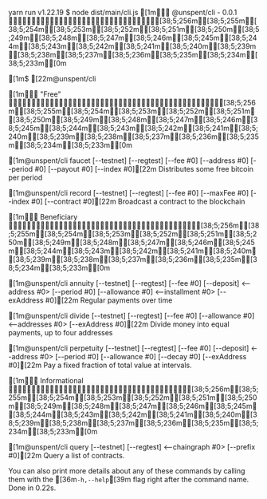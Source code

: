 yarn run v1.22.19
$ node dist/main/cli.js
[1m━━━ @unspent/cli - 0.0.1 ━━━━━━━━━━━━━━━━━━━━━━━━━━━━━━━━[38;5;256m━[38;5;255m━[38;5;254m━[38;5;253m━[38;5;252m━[38;5;251m━[38;5;250m━[38;5;249m━[38;5;248m━[38;5;247m━[38;5;246m━[38;5;245m━[38;5;244m━[38;5;243m━[38;5;242m━[38;5;241m━[38;5;240m━[38;5;239m━[38;5;238m━[38;5;237m━[38;5;236m━[38;5;235m━[38;5;234m━[38;5;233m━[0m

[1m$ [22m@unspent/cli <command>

[1m━━━ "Free" ━━━━━━━━━━━━━━━━━━━━━━━━━━━━━━━━━━━━━━━━━━━━━━[38;5;256m━[38;5;255m━[38;5;254m━[38;5;253m━[38;5;252m━[38;5;251m━[38;5;250m━[38;5;249m━[38;5;248m━[38;5;247m━[38;5;246m━[38;5;245m━[38;5;244m━[38;5;243m━[38;5;242m━[38;5;241m━[38;5;240m━[38;5;239m━[38;5;238m━[38;5;237m━[38;5;236m━[38;5;235m━[38;5;234m━[38;5;233m━[0m

[1m@unspent/cli faucet [--testnet] [--regtest] [--fee #0] [--address #0] [--period #0] [--payout #0] [--index #0][22m
Distributes some free bitcoin per period

[1m@unspent/cli record [--testnet] [--regtest] [--fee #0] [--maxFee #0] [--index #0] [--contract #0][22m
Broadcast a contract to the blockchain

[1m━━━ Beneficiary ━━━━━━━━━━━━━━━━━━━━━━━━━━━━━━━━━━━━━━━━━[38;5;256m━[38;5;255m━[38;5;254m━[38;5;253m━[38;5;252m━[38;5;251m━[38;5;250m━[38;5;249m━[38;5;248m━[38;5;247m━[38;5;246m━[38;5;245m━[38;5;244m━[38;5;243m━[38;5;242m━[38;5;241m━[38;5;240m━[38;5;239m━[38;5;238m━[38;5;237m━[38;5;236m━[38;5;235m━[38;5;234m━[38;5;233m━[0m

[1m@unspent/cli annuity [--testnet] [--regtest] [--fee #0] [--deposit] <--address #0> [--period #0] [--allowance #0] <--installment #0> [--exAddress #0][22m
Regular payments over time

[1m@unspent/cli divide [--testnet] [--regtest] [--fee #0] [--allowance #0] <--addresses #0> [--exAddress #0][22m
Divide money into equal payments, up to four addresses

[1m@unspent/cli perpetuity [--testnet] [--regtest] [--fee #0] [--deposit] <--address #0> [--period #0] [--allowance #0] [--decay #0] [--exAddress #0][22m
Pay a fixed fraction of total value at intervals.

[1m━━━ Informational ━━━━━━━━━━━━━━━━━━━━━━━━━━━━━━━━━━━━━━━[38;5;256m━[38;5;255m━[38;5;254m━[38;5;253m━[38;5;252m━[38;5;251m━[38;5;250m━[38;5;249m━[38;5;248m━[38;5;247m━[38;5;246m━[38;5;245m━[38;5;244m━[38;5;243m━[38;5;242m━[38;5;241m━[38;5;240m━[38;5;239m━[38;5;238m━[38;5;237m━[38;5;236m━[38;5;235m━[38;5;234m━[38;5;233m━[0m

[1m@unspent/cli query [--testnet] [--regtest] <--chaingraph #0> [--prefix #0][22m
Query a list of contracts.

You can also print more details about any of these commands by calling them with
the [36m`-h,--help`[39m flag right after the command name.
Done in 0.22s.
